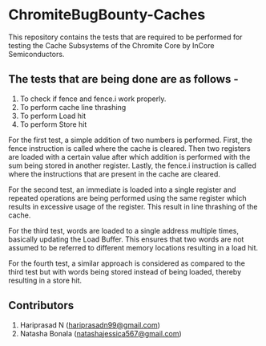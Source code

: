 # ChromiteBugBounty-Caches

This repository contains the tests that are required to be performed for testing the Cache Subsystems of the Chromite Core by InCore Semiconductors.

## The tests that are being done are as follows - 

1. To check if fence and fence.i work properly.
2. To perform cache line thrashing
3. To perform Load hit
4. To perform Store hit

For the first test, a simple addition of two numbers is performed. First, the fence instruction is called where the cache is cleared. Then two registers are loaded with a certain value after which addition is performed with the sum being stored in another register. Lastly, the fence.i instruction is called where the instructions that are present in the cache are cleared.

For the second test, an immediate is loaded into a single register and repeated operations are being performed using the same register which results in excessive usage of the register. This result in line thrashing of the cache.

For the third test, words are loaded to a single address multiple times, basically updating the Load Buffer. This ensures that two words are not assumed to be referred to different memory locations resulting in a load hit.

For the fourth test, a similar approach is considered as compared to the third test but with words being stored instead of being loaded, thereby resulting in a store hit.

## Contributors

1. Hariprasad N (hariprasadn99@gmail.com)
2. Natasha Bonala (natashajessica567@gmail.com)
